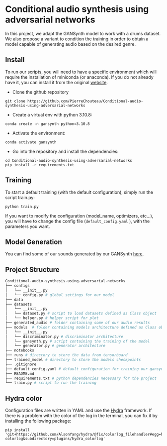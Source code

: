 # Conditional audio synthesis using adversarial networks

In this project, we adapt the GANSynth model to work with a drums dataset. 
We also propose a variant to condition the training in order to obtain a model capable of generating audio based
on the desired genre.


## Install

To run our scripts, you will need to have a specific environment which will require the installation of miniconda (or anaconda). 
If you do not already have it, you can install it from the original [website](https://docs.conda.io/projects/conda/en/latest/user-guide/install/linux.html).


- Clone the github repository

``` 
git clone https://github.com/PierreChouteau/Conditional-audio-synthesis-using-adversarial-networks
``` 

- Create a virtual env with python 3.10.8:

``` 
conda create -n gansynth python=3.10.8
``` 

- Activate the environment:
``` 
conda activate gansynth
``` 

- Go into the repository and install the dependencies: 
``` 
cd Conditional-audio-synthesis-using-adversarial-networks
pip install -r requirements.txt
``` 

## Training

To start a default training (with the default configuration), simply run the script train.py: 

``` 
python train.py
``` 

If you want to modify the configuration (model_name, optimizers, etc...), you will have to change the config file (```default_config.yaml``` ), with the parameters you want. 


## Model Generation

You can find some of our sounds generated by our GANSynth [here](./generared_audio/).


## Project Structure

```bash 
Conditional-audio-synthesis-using-adversarial-networks
├── configs
│   └── __init__.py
│   └── config.py # global settings for our model
├── data   
├── datasets   
│   └── __init__.py
│   └── dataset.py # script to load datasets defined as Class object
│   └── helper.py # helper script for plot
├── generated_audio # folder containing some of our audio results
├── models  # folder containing models architecture defined as Class object
│   └── __init__.py
│   └── discriminator.py # discriminator architecture
│   └── gansynth.py # script containing the training of the model
│   └── generator.py # generator architecture
├── notebooks 
├── runs # directory to store the data from tensorboard
├── trained_model # directory to store the models checkpoints
├── .gitignore
├── default_config.yaml # default_configuration for training our gansynth model
├── README.md
├── requirements.txt # python dependencies necessary for the project
└── train.py # script to run the training
```

## Hydra color

Configuration files are written in YAML and use the [Hydra](https://hydra.cc/) framework.
If there is a problem with the color of the log in the terminal, you can fix it by installing the following package:

```
pip install 'git+https://github.com/AlsonYang/hydra/@fix/colorlog_filehandler#egg=hydra-colorlog&subdirectory=plugins/hydra_colorlog'
```